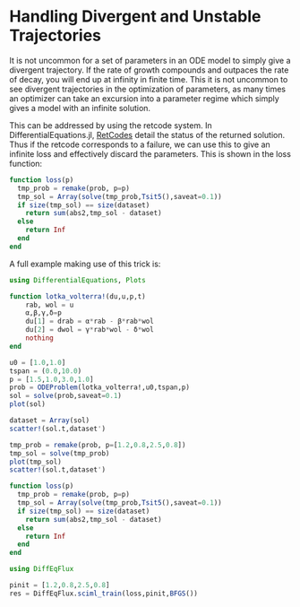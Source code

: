 # Handling Divergent and Unstable Trajectories

It is not uncommon for a set of parameters in an ODE model to simply give a
divergent trajectory. If the rate of growth compounds and outpaces the rate
of decay, you will end up at infinity in finite time. This it is not uncommon
to see divergent trajectories in the optimization of parameters, as many times
an optimizer can take an excursion into a parameter regime which simply gives
a model with an infinite solution.

This can be addressed by using the retcode system. In DifferentialEquations.jl,
[RetCodes](https://diffeq.sciml.ai/stable/basics/solution/#retcodes) detail
the status of the returned solution. Thus if the retcode corresponds to a
failure, we can use this to give an infinite loss and effectively discard the
parameters. This is shown in the loss function:

```julia
function loss(p)
  tmp_prob = remake(prob, p=p)
  tmp_sol = Array(solve(tmp_prob,Tsit5(),saveat=0.1))
  if size(tmp_sol) == size(dataset)
    return sum(abs2,tmp_sol - dataset)
  else
    return Inf
  end
end
```

A full example making use of this trick is:

```julia
using DifferentialEquations, Plots

function lotka_volterra!(du,u,p,t)
    rab, wol = u
    α,β,γ,δ=p
    du[1] = drab = α*rab - β*rab*wol
    du[2] = dwol = γ*rab*wol - δ*wol
    nothing
end

u0 = [1.0,1.0]
tspan = (0.0,10.0)
p = [1.5,1.0,3.0,1.0]
prob = ODEProblem(lotka_volterra!,u0,tspan,p)
sol = solve(prob,saveat=0.1)
plot(sol)

dataset = Array(sol)
scatter!(sol.t,dataset')

tmp_prob = remake(prob, p=[1.2,0.8,2.5,0.8])
tmp_sol = solve(tmp_prob)
plot(tmp_sol)
scatter!(sol.t,dataset')

function loss(p)
  tmp_prob = remake(prob, p=p)
  tmp_sol = Array(solve(tmp_prob,Tsit5(),saveat=0.1))
  if size(tmp_sol) == size(dataset)
    return sum(abs2,tmp_sol - dataset)
  else
    return Inf
  end
end

using DiffEqFlux

pinit = [1.2,0.8,2.5,0.8]
res = DiffEqFlux.sciml_train(loss,pinit,BFGS())
```
